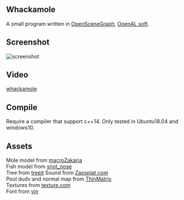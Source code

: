 ## Whackamole
A small program written in [OpenSceneGraph](https://github.com/openscenegraph/OpenSceneGraph), [OpenAL soft](https://github.com/kcat/openal-soft).

## Screenshot
![screenshot](https://i.imgur.com/yKm1nn4.jpg)

## Video
[whackamole](https://www.youtube.com/watch?v=aJhcyQURlfg)

## Compile
Require a compiler that support c++14. Only tested in Ubuntu18.04 and windows10.

## Assets
Mole model from [macroZakaria](https://sketchfab.com/marcoZakaria)  
Fish model from [snot_nose](https://sketchfab.com/snot_nose)  
Tree from [treeit](https://www.evolved-software.com/treeit/treeit)
Sound from [Zapsplat.com](https://www.zapsplat.com/)  
Pool dudv and normal map from [ThinMatrix](https://www.youtube.com/watch?v=7T5o4vZXAvI&list=PLRIWtICgwaX23jiqVByUs0bqhnalNTNZh&index=7)  
Textures from [texture.com](https://www.textures.com/)  
Font from [vin](https://www.1001fonts.com/users/ultramegazoid/)
